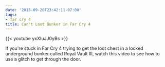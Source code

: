 ```yaml
---
date: '2015-09-20T23:42:11-07:00'
tags:
- far cry 4
title: Can't Loot Bunker in Far Cry 4
---
```


{{< youtube yxXIuJJ0yBs >}}

If you're stuck in Far Cry 4 trying to get the loot chest in a locked underground bunker called Royal Vault III, watch this video to see how to use a glitch to get through the door.
